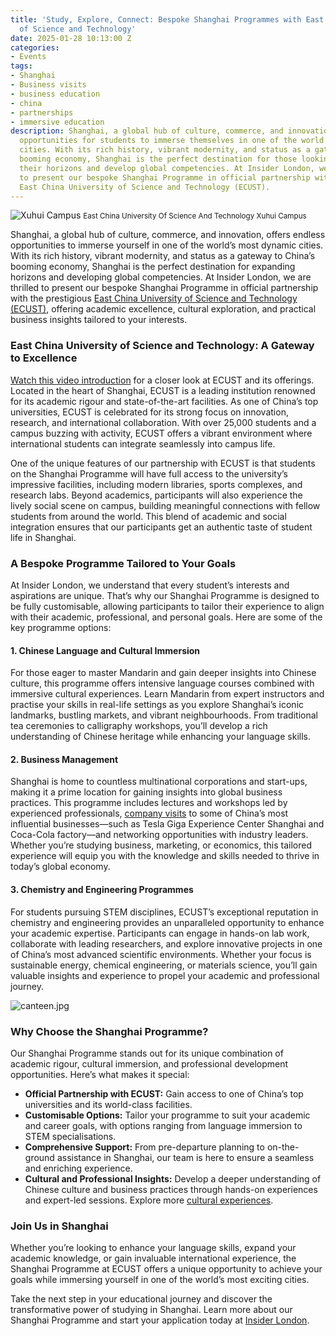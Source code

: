 ```yaml
---
title: 'Study, Explore, Connect: Bespoke Shanghai Programmes with East China University
  of Science and Technology'
date: 2025-01-28 10:13:00 Z
categories:
- Events
tags:
- Shanghai
- Business visits
- business education
- china
- partnerships
- immersive education
description: Shanghai, a global hub of culture, commerce, and innovation, offers endless
  opportunities for students to immerse themselves in one of the world’s most dynamic
  cities. With its rich history, vibrant modernity, and status as a gateway to China’s
  booming economy, Shanghai is the perfect destination for those looking to expand
  their horizons and develop global competencies. At Insider London, we are thrilled
  to present our bespoke Shanghai Programme in official partnership with the prestigious
  East China University of Science and Technology (ECUST).
---
```


![Xuhui Campus](/uploads/Xuhui%20Campus4-6babe1.jpg)
<small>East China University Of Science And Technology Xuhui Campus</small>

Shanghai, a global hub of culture, commerce, and innovation, offers endless opportunities to immerse yourself in one of the world’s most dynamic cities. With its rich history, vibrant modernity, and status as a gateway to China’s booming economy, Shanghai is the perfect destination for expanding horizons and developing global competencies. At Insider London, we are thrilled to present our bespoke Shanghai Programme in official partnership with the prestigious [East China University of Science and Technology (ECUST)](https://www.ecust.edu.cn/en/main.psp), offering academic excellence, cultural exploration, and practical business insights tailored to your interests.

### **East China University of Science and Technology: A Gateway to Excellence**

[Watch this video introduction](https://www.youtube.com/watch?v=mioZZ9glU00) for a closer look at ECUST and its offerings. Located in the heart of Shanghai, ECUST is a leading institution renowned for its academic rigour and state-of-the-art facilities. As one of China’s top universities, ECUST is celebrated for its strong focus on innovation, research, and international collaboration. With over 25,000 students and a campus buzzing with activity, ECUST offers a vibrant environment where international students can integrate seamlessly into campus life.

One of the unique features of our partnership with ECUST is that students on the Shanghai Programme will have full access to the university’s impressive facilities, including modern libraries, sports complexes, and research labs. Beyond academics, participants will also experience the lively social scene on campus, building meaningful connections with fellow students from around the world. This blend of academic and social integration ensures that our participants get an authentic taste of student life in Shanghai.

### **A Bespoke Programme Tailored to Your Goals**

At Insider London, we understand that every student’s interests and aspirations are unique. That’s why our Shanghai Programme is designed to be fully customisable, allowing participants to tailor their experience to align with their academic, professional, and personal goals. Here are some of the key programme options:

#### **1. Chinese Language and Cultural Immersion**
For those eager to master Mandarin and gain deeper insights into Chinese culture, this programme offers intensive language courses combined with immersive cultural experiences. Learn Mandarin from expert instructors and practise your skills in real-life settings as you explore Shanghai’s iconic landmarks, bustling markets, and vibrant neighbourhoods. From traditional tea ceremonies to calligraphy workshops, you’ll develop a rich understanding of Chinese heritage while enhancing your language skills.

#### **2. Business Management**
Shanghai is home to countless multinational corporations and start-ups, making it a prime location for gaining insights into global business practices. This programme includes lectures and workshops led by experienced professionals, [company visits](https://www.insiderlondon.com/asia/shanghai/company-visits/) to some of China’s most influential businesses—such as Tesla Giga Experience Center Shanghai and Coca-Cola factory—and networking opportunities with industry leaders. Whether you’re studying business, marketing, or economics, this tailored experience will equip you with the knowledge and skills needed to thrive in today’s global economy.

#### **3. Chemistry and Engineering Programmes**
For students pursuing STEM disciplines, ECUST’s exceptional reputation in chemistry and engineering provides an unparalleled opportunity to enhance your academic expertise. Participants can engage in hands-on lab work, collaborate with leading researchers, and explore innovative projects in one of China’s most advanced scientific environments. Whether your focus is sustainable energy, chemical engineering, or materials science, you’ll gain valuable insights and experience to propel your academic and professional journey.

![canteen.jpg](/uploads/canteen.jpg)

### **Why Choose the Shanghai Programme?**

Our Shanghai Programme stands out for its unique combination of academic rigour, cultural immersion, and professional development opportunities. Here’s what makes it special:

- **Official Partnership with ECUST:** Gain access to one of China’s top universities and its world-class facilities.
- **Customisable Options:** Tailor your programme to suit your academic and career goals, with options ranging from language immersion to STEM specialisations.
- **Comprehensive Support:** From pre-departure planning to on-the-ground assistance in Shanghai, our team is here to ensure a seamless and enriching experience.
- **Cultural and Professional Insights:** Develop a deeper understanding of Chinese culture and business practices through hands-on experiences and expert-led sessions. Explore more [cultural experiences](https://www.insiderlondon.com/asia/shanghai/cultural-experiences/).

### **Join Us in Shanghai**

Whether you’re looking to enhance your language skills, expand your academic knowledge, or gain invaluable international experience, the Shanghai Programme at ECUST offers a unique opportunity to achieve your goals while immersing yourself in one of the world’s most exciting cities.

Take the next step in your educational journey and discover the transformative power of studying in Shanghai. Learn more about our Shanghai Programme and start your application today at [Insider London](https://insiderlondon.com/asia/shanghai/immersive-programme).


